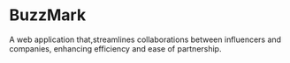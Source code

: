 # BuzzMark
A web application that,streamlines collaborations between influencers and companies, enhancing efficiency and ease of partnership.

